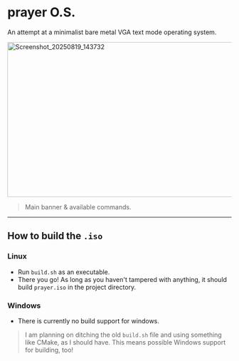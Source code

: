 # prayer O.S.
An attempt at a minimalist bare metal VGA text mode operating system.

<img width="671" height="348" alt="Screenshot_20250819_143732" src="https://github.com/user-attachments/assets/fe687cf6-770b-4f41-aa6e-b951ee62ffaf" />

> Main banner & available commands.

---------------------------------------
## How to build the `.iso`
### Linux
- Run `build.sh` as an executable.
- There you go! As long as you haven't tampered with anything, it should build `prayer.iso` in the project directory.

### Windows
- There is currently no build support for windows.

> I am planning on ditching the old `build.sh` file and using something like CMake, as I should have.
> This means possible Windows support for building, too!


